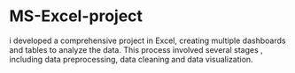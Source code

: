 # MS-Excel-project
i developed a comprehensive project in Excel, creating multiple dashboards and tables to analyze the data. This process involved several stages , including data preprocessing, data cleaning and data visualization.
